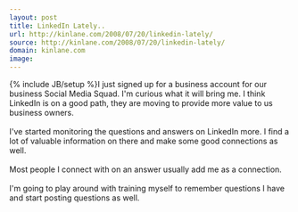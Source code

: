 ```yaml
---
layout: post
title: LinkedIn Lately..
url: http://kinlane.com/2008/07/20/linkedin-lately/
source: http://kinlane.com/2008/07/20/linkedin-lately/
domain: kinlane.com
image: 
---
```

{% include JB/setup %}I just signed up for a business account for our business Social Media Squad.  I'm curious what it will bring me.   I think LinkedIn is on a good path, they are moving to provide more value to us business owners.<br /><br />I've started monitoring the questions and answers on LinkedIn more.  I find a lot of valuable information on there and make some good connections as well.<br /><br />Most people I connect with on an answer usually add me as a connection.<br /><br />I'm going to play around with training myself to remember questions I have and start posting questions as well.